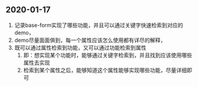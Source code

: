 ## 2020-01-17
1. 记录base-form实现了哪些功能，并且可以通过关键字快速检索到对应的demo，
2. demo尽量面面俱到，每一个属性应该怎么使用都有详尽的解释，
3. 既可以通过属性检索到功能，又可以通过功能检索到属性
    1. 即：想实现某个功能时，能够通过关键字检索到，并且找到应该使用哪些属性去实现
    2. 检索到某个属性之后，能够知道这个属性能够实现哪些功能，尽量详细即可
